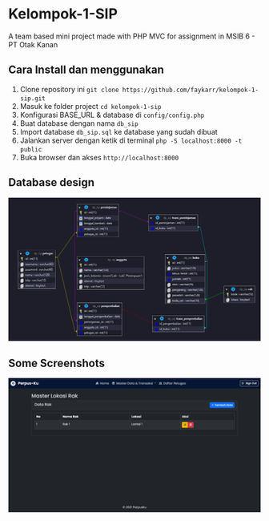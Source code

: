 # Kelompok-1-SIP
A team based mini project made with PHP MVC for assignment in MSIB 6 - PT Otak Kanan

## Cara Install dan menggunakan
1. Clone repository ini `git clone https://github.com/faykarr/kelompok-1-sip.git`
2. Masuk ke folder project `cd kelompok-1-sip`
3. Konfigurasi BASE_URL & database di `config/config.php`
4. Buat database dengan nama `db_sip`
5. Import database `db_sip.sql` ke database yang sudah dibuat
6. Jalankan server dengan ketik di terminal `php -S localhost:8000 -t public`
7. Buka browser dan akses `http://localhost:8000`

## Database design
<!-- Add img in public/db-design.png -->
![Database Design](./public/img/db-design.png)

## Some Screenshots
<!-- Add img in public/img/master-rak.png -->
![Master Rak](./public/img/master-rak.png)